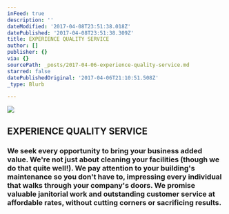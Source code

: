 ```yaml
---
inFeed: true
description: ''
dateModified: '2017-04-08T23:51:38.018Z'
datePublished: '2017-04-08T23:51:38.309Z'
title: EXPERIENCE QUALITY SERVICE
author: []
publisher: {}
via: {}
sourcePath: _posts/2017-04-06-experience-quality-service.md
starred: false
datePublishedOriginal: '2017-04-06T21:10:51.508Z'
_type: Blurb

---
```

![](https://imgflo.herokuapp.com/graph/2b2431f8e7ba7b0/83ae840c194cccf743e7a91e31ca23e5/croprotate.png?cropheight=786&cropwidth=783&degrees=0&input=https%3A%2F%2Fthe-grid-user-content.s3-us-west-2.amazonaws.com%2Fd0c4f1a9-362d-4712-9e28-f10fcbd4ad52.png&x=5&y=213)

## EXPERIENCE QUALITY SERVICE

### We seek every opportunity to bring your business added value. We're not just about cleaning your facilities (though we do that quite well!). We pay attention to your building's maintenance so you don't have to, impressing every individual that walks through your company's doors. We promise valuable janitorial work and outstanding customer service at affordable rates, without cutting corners or sacrificing results.